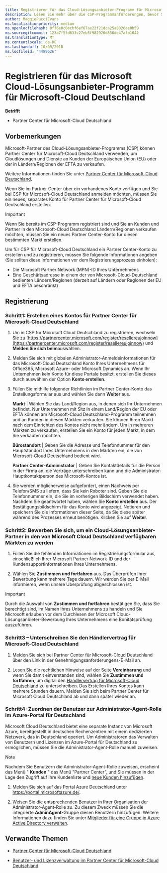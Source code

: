```yaml
---
title: Registrieren für das Cloud-Lösungsanbieter-Programm für Microsoft-Cloud Deutschland | Partner Center für Microsoft-Cloud Deutschland
description: Lesen Sie mehr über die CSP-Programmanforderungen, bevor Sie sich für das Microsoft Cloud Deutschland-Programm registrieren.
author: MaggiePucciEvans
ms.localizationpriority: medium
ms.openlocfilehash: 0ff6e0c0ecbf6ef67ae22f21dca25a0026ae0b59
ms.sourcegitcommit: 123a7f53d633c27eb5f982926d856de47afb1042
ms.translationtype: MT
ms.contentlocale: de-DE
ms.lasthandoff: 10/09/2018
ms.locfileid: "4489626"
---
```

# <a name="enroll-in-the-cloud-solution-provider-program-for-microsoft-cloud-germany"></a>Registrieren für das Microsoft Cloud-Lösungsanbieter-Programm für Microsoft-Cloud Deutschland

**Betrifft**

-  Partner Center für Microsoft-Cloud Deutschland

## <a name="before-you-begin"></a>Vorbemerkungen

Microsoft-Partner des Cloud-Lösungsanbieter-Programms (CSP) können Partner Center für Microsoft-Cloud Deutschland verwenden, um Cloudlösungen und Dienste an Kunden der Europäischen Union (EU) oder der in Ländern/Regionen der EFTA zu verkaufen.

Weitere Informationen finden Sie unter [Partner Center für Microsoft-Cloud Deutschland](partner-center-for-microsoft-cloud-germany.md).

Wenn Sie im Partner Center über ein vorhandenes Konto verfügen und Sie bei CSP für Microsoft-Cloud Deutschland anmelden möchten, müssen Sie ein neues, separates Konto für Partner Center für Microsoft-Cloud Deutschland erstellen.

> [!IMPORTANT]  
> Wenn Sie bereits im CSP-Programm registriert sind und Sie an Kunden und Partner in den Microsoft-Cloud Deutschland Ländern/Regionen verkaufen möchten, müssen Sie ein neues Partner Center-Konto für diesen bestimmten Markt erstellen.  

Um für CSP für Microsoft-Cloud Deutschland ein Partner Center-Konto zu erstellen und zu registrieren, müssen Sie folgende Informationen angeben (Sie sollten diese Informationen vor dem Registrierungsprozess einholen):

-  Die Microsoft Partner Network (MPN)-ID Ihres Unternehmens 
-  Eine Geschäftsadresse in einem der von Microsoft-Cloud-Deutschland bedienten Ländern/Regionen (derzeit auf Ländern oder Regionen der EU und EFTA beschränkt) 

## <a name="how-to-enroll"></a>Registrierung 

### <a name="step-1---create-an-account-for-partner-center-for-microsoft-cloud-germany"></a>Schritt1: Erstellen eines Kontos für Partner Center für Microsoft-Cloud Deutschland 

1.  Um in CSP für Microsoft Cloud Deutschland zu registrieren, wechseln Sie zu [https://partnercenter.microsoft.com/register/resellereujoinnow](https://partnercenter.microsoft.com/register/resellereujoinnow) und **Melden Sie sich beim**auswählen. 

2.  Melden Sie sich mit globalen Administrator-Anmeldeinformationen für das Microsoft-Cloud Deutschland Konto Ihres Unternehmens für Office365, Microsoft Azure- oder Microsoft Dynamics an. Wenn Ihr Unternehmen kein Konto für diese Portale besitzt, erstellen Sie dieses durch auswählen der Option **Konto erstellen**.

3.  Füllen Sie mithilfe folgender Richtlinien im Partner Center-Konto das Erstellungsformular aus und wählen Sie dann **Weiter** aus.   

    **Markt** | Wählen Sie das Land/Region aus, in denen sich Ihr Unternehmen befindet. Nur Unternehmen mit Sitz in einem Land/Region der EU oder EFTA können am Microsoft-Cloud Deutschland-Programm teilnehmen und an Kunden in diesen Märkten verkaufen. Sie können Ihren Markt nach dem Einrichten des Kontos nicht mehr ändern. Um in mehreren Märkten zu verkaufen, erstellen Sie ein Konto für jeden Markt, in dem Sie verkaufen möchten.

    **Bürostandort** | Geben Sie die Adresse und Telefonnummer für den Hauptstandort Ihres Unternehmens in den Märkten ein, die von Microsoft-Cloud Deutschland bedient wird.

    **Partner Center-Administrator** | Geben Sie Kontaktdetails für die Person in der Firma an, die Verträge unterschreiben kann und die Administrator-Hauptkontaktperson des Microsoft-Kontos ist. 

4.  Sie werden möglicherweise aufgefordert, einen Nachweis per Telefon/SMS zu liefern, dass Sie kein Roboter sind. Geben Sie die Telefonnummer ein, die Sie im vorherigen Bildschirm verwendet haben. Nachdem Sie geantwortet haben, wählen Sie **Konto erstellen** aus. Der Bestätigungsbildschirm für das Konto wird angezeigt. Notieren und speichern Sie die Informationen dieser Seite, da Sie diese später während des Prozesses erneut benötigen. Klicken Sie auf **Weiter**.

### <a name="step-2---apply-to-become-a-cloud-solution-provider-partner-in-markets-served-by-microsoft-cloud-germany"></a>Schritt2: Bewerben Sie sich, um ein Cloud-Lösungsanbieter-Partner in den von Microsoft Cloud Deutschland verfügbaren Märkten zu werden 

1.  Füllen Sie die fehlenden Informationen im Registrierungsformular aus, einschließlich Ihrer Microsoft Partner Network-ID und der Kundensupportinformationen Ihres Unternehmens. 

2.  Wählen Sie **Zustimmen und fortfahren** aus. Das Überprüfen Ihrer Bewerbung kann mehrere Tage dauern. Wir werden Sie per E-Mail informieren, wenn unsere Überprüfung abgeschlossen ist.

> [!IMPORTANT]  
> Durch die Auswahl von **Zustimmen und fortfahren** bestätigen Sie, dass Sie berechtigt sind, im Namen Ihres Unternehmens zu handeln und Sie Microsoft erlauben vor dem Durchlesen der Microsoft Cloud-Lösungsanbieter-Bewerbung Ihres Unternehmens eine Bonitätsprüfung auszuführen.

### <a name="step-3---sign-the-reseller-agreement-for-microsoft-cloud-germany"></a>Schritt3 – Unterschreiben Sie den Händlervertrag für Microsoft-Cloud Deutschland 

1. Melden Sie sich bei Partner Center für Microsoft-Cloud Deutschland über den Link in der Genehmigungsanforderungens-E-Mail an. 

2. Lesen Sie die rechtlichen Hinweise auf der Seite **Vereinbarung** und wenn Sie damit einverstanden sind, wählen Sie **Zustimmen und fortfahren**, um digital den [Händlervertrag für Microsoft-Cloud Deutschland](https://go.microsoft.com/fwlink/p/?linkid=831385) zu unterschreiben. Das Erstellen Ihres Kontos kann mehrere Stunden dauern. Melden Sie sich beim Partner Center für Microsoft Cloud Deutschland ab und dann später wieder an.

### <a name="step-4---assign-users-to-the-admin-agent-role-in-the-azure-germany-portal"></a>Schritt4: Zuordnen der Benutzer zur Administrator-Agent-Rolle im Azure-Portal für Deutschland 

Microsoft Cloud Deutschland bietet eine separate Instanz von Microsoft Azure, bereitgestellt in deutschen Rechenzentren mit einem dedizierten Netzwerk, das in Deutschland operiert. Um Administratoren das Verwalten von Benutzern und Lizenzen im Azure-Portal für Deutschland zu ermöglichen, müssen Sie die Administrator-Agent-Rolle manuell zuweisen.

> [!NOTE]  
> Nachdem Sie Benutzern die Administrator-Agent-Rolle zuweisen, erscheint das Menü " **Kunden** " das Menü "Partner Center", und Sie müssen in der Lage den Zugriff auf Ihre Kundenliste und [neue Kunden hinzufügen](add-a-new-customer.md).   

1.  Melden Sie sich auf das Portal Azure Deutschland unter https://portal.microsoftazure.de/.

2.  Weisen Sie die entsprechenden Benutzer in Ihrer Organisation der Administrator-Agent-Rolle zu. Zu diesem Zweck müssen Sie die integrierte **AdminAgent**-Gruppe diesen Benutzern hinzufügen. Weitere Informationen dazu finden Sie unter [Mitglieder für eine Gruppe in Azure Active Directory verwalten](https://docs.microsoft.com/azure/active-directory/active-directory-groups-members-azure-portal).
 

## <a name="related-topics"></a>Verwandte Themen

-  [Partner Center für Microsoft-Cloud Deutschland](partner-center-for-microsoft-cloud-germany.md)

-  [Benutzer- und Lizenzverwaltung im Partner Center für Microsoft-Cloud Deutschland](user-management-in-partner-center-for-microsoft-cloud-germany.md)


